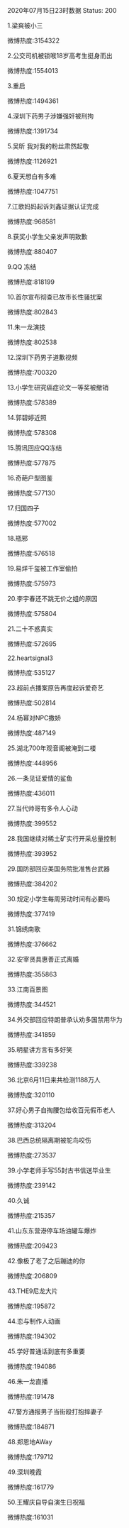 2020年07月15日23时数据
Status: 200

1.梁爽被小三

微博热度:3154322

2.公交司机被锁喉18岁高考生挺身而出

微博热度:1554013

3.重启

微博热度:1494361

4.深圳下药男子涉嫌强奸被刑拘

微博热度:1391734

5.吴昕 我对我的粉丝肃然起敬

微博热度:1126921

6.夏天想白有多难

微博热度:1047751

7.江歌妈妈起诉刘鑫证据认证完成

微博热度:968581

8.获奖小学生父亲发声明致歉

微博热度:880407

9.QQ 冻结

微博热度:818199

10.首尔宣布彻查已故市长性骚扰案

微博热度:802843

11.朱一龙演技

微博热度:802538

12.深圳下药男子道歉视频

微博热度:700320

13.小学生研究癌症论文一等奖被撤销

微博热度:578389

14.郭碧婷近照

微博热度:578308

15.腾讯回应QQ冻结

微博热度:577875

16.奇葩户型图鉴

微博热度:577130

17.归国四子

微博热度:577002

18.瓶邪

微博热度:576518

19.易烊千玺被工作室偷拍

微博热度:575973

20.李宇春还不跳无价之姐的原因

微博热度:575804

21.二十不惑真实

微博热度:572695

22.heartsignal3

微博热度:535127

23.超前点播案原告再度起诉爱奇艺

微博热度:502814

24.杨幂对NPC撒娇

微博热度:487149

25.湖北700年观音阁被淹到二楼

微博热度:448956

26.一条见证爱情的鲨鱼

微博热度:436011

27.当代帅哥有多令人心动

微博热度:399552

28.我国继续对稀土矿实行开采总量控制

微博热度:393952

29.国防部回应美国务院批准售台武器

微博热度:384202

30.规定小学生每周劳动时间有必要吗

微博热度:377419

31.锦绣南歌

微博热度:376662

32.安宰贤具惠善正式离婚

微博热度:355863

33.江南百景图

微博热度:344521

34.外交部回应特朗普承认劝多国禁用华为

微博热度:341859

35.明星讲方言有多好笑

微博热度:339238

36.北京6月11日来共检测1188万人

微博热度:320110

37.好心男子自掏腰包给收百元假币老人

微博热度:313204

38.巴西总统隔离期被鸵鸟咬伤

微博热度:273537

39.小学老师手写55封古书信送毕业生

微博热度:239142

40.久诚

微博热度:215357

41.山东东营港停车场油罐车爆炸

微博热度:209423

42.像极了老了之后蹦迪的你

微博热度:206809

43.THE9尼龙大片

微博热度:195872

44.恋与制作人动画

微博热度:194302

45.学好普通话到底有多重要

微博热度:194086

46.朱一龙直播

微博热度:191478

47.警方通报男子当街殴打抱摔妻子

微博热度:184871

48.郑恩地AWay

微博热度:179712

49.深圳晚霞

微博热度:161779

50.王耀庆自导自演生日祝福

微博热度:161031

